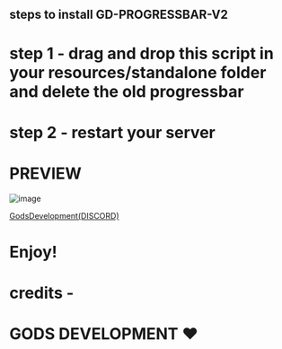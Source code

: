 ## steps to install GD-PROGRESSBAR-V2

 # step 1 - drag and drop this script in your resources/standalone folder and delete the old progressbar

 # step 2 - restart your server
 
 # PREVIEW
 ![image](https://github.com/GodsDevelopment69/GD-PROGRESSBAR-V2/assets/116272690/ed8fea51-6714-4dfe-a3db-4fe90017a244)

<p><a href="https://discord.gg/V6PD44awSR">GodsDevelopment(DISCORD)</a></p>

# Enjoy!

# credits -

# GODS DEVELOPMENT ❤️
